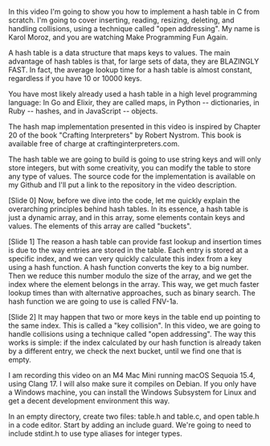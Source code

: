 In this video I'm going to show you how to implement a hash table in C from scratch.
I'm going to cover inserting, reading, resizing, deleting, and handling collisions, using a technique called "open addressing".
My name is Karol Moroz, and you are watching Make Programming Fun Again.

A hash table is a data structure that maps keys to values. The main advantage of hash tables is that, for large sets of data, they are BLAZINGLY FAST.
In fact, the average lookup time for a hash table is almost constant, regardless if you have 10 or 10000 keys.

You have most likely already used a hash table in a high level programming language:
In Go and Elixir, they are called maps, in Python -- dictionaries, in Ruby -- hashes, and in JavaScript -- objects.

The hash map implementation presented in this video is inspired by Chapter 20 of the book "Crafting Interpreters" by Robert Nystrom.
This book is available free of charge at craftinginterpreters.com.

The hash table we are going to build is going to use string keys and will only store integers, but with some creativity, you can modify the table to store any type of values.
The source code for the implementation is available on my Github and I'll put a link to the repository in the video description.



[Slide 0]
Now, before we dive into the code, let me quickly explain the overarching principles behind hash tables.
In its essence, a hash table is just a dynamic array, and in this array, some elements contain keys and values.
The elements of this array are called "buckets".

[Slide 1]
The reason a hash table can provide fast lookup and insertion times is due to the way entries are stored in the table.
Each entry is stored at a specific index, and we can very quickly calculate this index from a key using a hash function.
A hash function converts the key to a big number. Then we reduce this number modulo the size of the array, and we get the index where the element belongs in the array.
This way, we get much faster lookup times than with alternative approaches, such as binary search.
The hash function we are going to use is called FNV-1a.

[Slide 2]
It may happen that two or more keys in the table end up pointing to the same index. This is called a "key collision".
In this video, we are going to handle collisions using a technique called "open addressing".
The way this works is simple: if the index calculated by our hash function is already taken by a different entry, we check the next bucket, until we find one that is empty.

I am recording this video on an M4 Mac Mini running macOS Sequoia 15.4, using Clang 17. I will also make sure it compiles on Debian.
If you only have a Windows machine, you can install the Windows Subsystem for Linux and get a decent development environment this way.

In an empty directory, create two files: table.h and table.c, and open table.h in a code editor.
Start by adding an include guard. We're going to need to include stdint.h to use type aliases for integer types.
